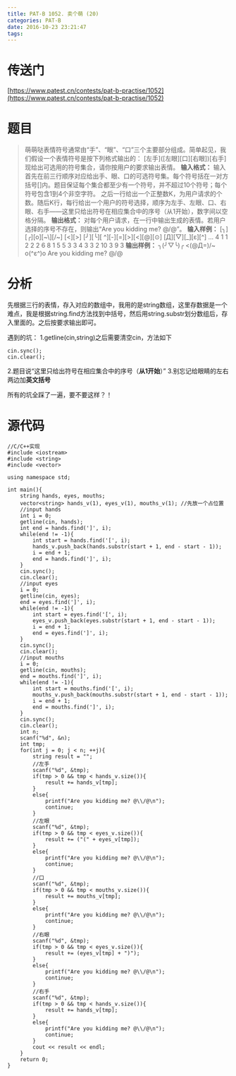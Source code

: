 ```yaml
---
title: PAT-B 1052. 卖个萌 (20)
categories: PAT-B
date: 2016-10-23 23:21:47
tags:
---
```

# 传送门
[https://www.patest.cn/contests/pat-b-practise/1052](https://www.patest.cn/contests/pat-b-practise/1052)
<!--more-->
# 题目
> 萌萌哒表情符号通常由“手”、“眼”、“口”三个主要部分组成。简单起见，我们假设一个表情符号是按下列格式输出的：
[左手]\([左眼][口][右眼])[右手]
现给出可选用的符号集合，请你按用户的要求输出表情。
**输入格式：**
输入首先在前三行顺序对应给出手、眼、口的可选符号集。每个符号括在一对方括号[]内。题目保证每个集合都至少有一个符号，并不超过10个符号；每个符号包含1到4个非空字符。
之后一行给出一个正整数K，为用户请求的个数。随后K行，每行给出一个用户的符号选择，顺序为左手、左眼、口、右眼、右手——这里只给出符号在相应集合中的序号（从1开始），数字间以空格分隔。
**输出格式：**
对每个用户请求，在一行中输出生成的表情。若用户选择的序号不存在，则输出“Are you kidding me? @\/@”。
**输入样例：**
[╮][╭][o][~\\][/~] [<][>]
[╯][╰][ ^][-][=][>][<][@][⊙]
[Д][▽][_][ε][^] ...
4
1 1 2 2 2
6 8 1 5 5
3 3 4 3 3
2 10 3 9 3
**输出样例：**
╮(╯▽╰)╭
<(@Д=)/~
o(^ε^)o
Are you kidding me? @\/@

# 分析
先根据三行的表情，存入对应的数组中，我用的是string数组，这里存数据是一个难点，我是根据string.find方法找到中括号，然后用string.substr划分数组后，存入里面的。之后按要求输出即可。

遇到的坑：
1.getline(cin,string)之后需要清空cin，方法如下

	cin.sync();
	cin.clear();

2.题目说“这里只给出符号在相应集合中的序号（**从1开始**）”
3.别忘记给眼睛的左右两边加**英文括号**

所有的坑全踩了一遍，要不要这样？！

# 源代码

	//C/C++实现
	#include <iostream>
	#include <string>
	#include <vector>

	using namespace std;

	int main(){
		string hands, eyes, mouths;
		vector<string> hands_v(1), eyes_v(1), mouths_v(1); //先放一个占位置
		//input hands
		int i = 0;
		getline(cin, hands);
		int end = hands.find(']', i);
		while(end != -1){
			int start = hands.find('[', i);
			hands_v.push_back(hands.substr(start + 1, end - start - 1));
			i = end + 1;
			end = hands.find(']', i);
		}
		cin.sync();
		cin.clear();
		//input eyes
		i = 0;
		getline(cin, eyes);
		end = eyes.find(']', i);
		while(end != -1){
			int start = eyes.find('[', i);
			eyes_v.push_back(eyes.substr(start + 1, end - start - 1));
			i = end + 1;
			end = eyes.find(']', i);
		}
		cin.sync();
		cin.clear();
		//input mouths
		i = 0;
		getline(cin, mouths);
		end = mouths.find(']', i);
		while(end != -1){
			int start = mouths.find('[', i);
			mouths_v.push_back(mouths.substr(start + 1, end - start - 1));
			i = end + 1;
			end = mouths.find(']', i);
		}
		cin.sync();
		cin.clear();
		int n;
		scanf("%d", &n);
		int tmp;
		for(int j = 0; j < n; ++j){
			string result = "";
			//左手
			scanf("%d", &tmp);
			if(tmp > 0 && tmp < hands_v.size()){
				result += hands_v[tmp];
			}
			else{
				printf("Are you kidding me? @\\/@\n");
				continue;
			}
			//左眼
			scanf("%d", &tmp);
			if(tmp > 0 && tmp < eyes_v.size()){
				result += ("(" + eyes_v[tmp]);
			}
			else{
				printf("Are you kidding me? @\\/@\n");
				continue;
			}
			//口
			scanf("%d", &tmp);
			if(tmp > 0 && tmp < mouths_v.size()){
				result += mouths_v[tmp];
			}
			else{
				printf("Are you kidding me? @\\/@\n");
				continue;
			}
			//右眼
			scanf("%d", &tmp);
			if(tmp > 0 && tmp < eyes_v.size()){
				result += (eyes_v[tmp] + ")");
			}
			else{
				printf("Are you kidding me? @\\/@\n");
				continue;
			}
			//右手
			scanf("%d", &tmp);
			if(tmp > 0 && tmp < hands_v.size()){
				result += hands_v[tmp];
			}
			else{
				printf("Are you kidding me? @\\/@\n");
				continue;
			}
			cout << result << endl;
		}
		return 0;
	}